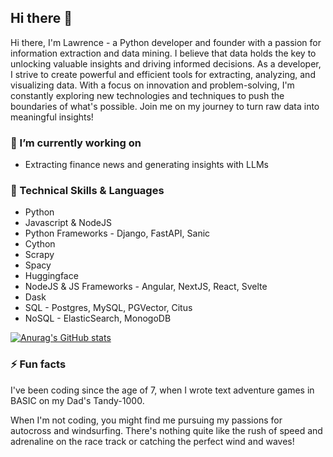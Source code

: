 ## Hi there 👋

Hi there, I'm Lawrence - a Python developer and founder with a passion for information extraction and data mining. I believe that data holds the key to unlocking valuable insights and driving informed decisions. As a developer, I strive to create powerful and efficient tools for extracting, analyzing, and visualizing data. With a focus on innovation and problem-solving, I'm constantly exploring new technologies and techniques to push the boundaries of what's possible. Join me on my journey to turn raw data into meaningful insights!

### 🔭 I’m currently working on
- Extracting finance news and generating insights with LLMs


### 🌱 Technical Skills & Languages
- Python
- Javascript & NodeJS
- Python Frameworks - Django, FastAPI, Sanic
- Cython
- Scrapy
- Spacy
- Huggingface
- NodeJS & JS Frameworks - Angular, NextJS, React, Svelte
- Dask
- SQL - Postgres, MySQL, PGVector, Citus
- NoSQL - ElasticSearch, MonogoDB

[![Anurag's GitHub stats](https://github-readme-stats.vercel.app/api?username=getorca)](https://github.com/anuraghazra/github-readme-stats)

### ⚡ Fun facts
I've been coding since the age of 7, when I wrote text adventure games in BASIC on my Dad's Tandy-1000.

When I'm not coding, you might find me pursuing my passions for autocross and windsurfing. There's nothing quite like the rush of speed and adrenaline on the race track or catching the perfect wind and waves!
